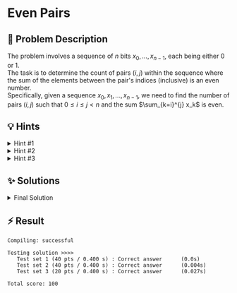 # Even Pairs

## 📝 Problem Description

The problem involves a sequence of $n$ bits $x_0, \dots, x_{n-1}$, each being either 0 or 1. <br /> 
The task is to determine the count of pairs $(i, j)$ within the sequence where the sum of the elements between the pair's indices (inclusive) is an even number. <br />
Specifically, given a sequence $x_0, x_1, ..., x_{n-1}$, we need to find the number of pairs $(i, j)$ such that $0 \le i \le j < n$ and the sum $\sum_{k=i}^{j} x_k$ is even.

## 💡 Hints

<details><summary>Hint #1</summary>

Calculating the sum for each pair $(i, j)$ directly is inefficient. Try to find a way to compute subarray sums more efficiently. <br />
One useful technique is the **prefix sum** $s_i$: the sum of all elements up to a given index. With prefix sums, you can compute the sum from $i$ to $j$ in constant time using:

$$
\sum_{k=i}^{j} x_k = s_j - s_{i-1}
$$

</details>

<details><summary>Hint #2</summary>

You don't actually need to compute the sum of each subarray. You only need to know whether it's **even or odd**. Since $s_j - s_{i-1}$ gives the sum from $i$ to $j$, this sum can only be even if both $s_j$ and $s_{i-1}$ are either both even or both odd.

</details>

<details><summary>Hint #3</summary>

If two prefix sums $s_i, s_j$ have the same parity (both even or both odd), their difference, and subsequently the subarray sum, is even:

- Even + Even = Even  
- Odd + Odd = Even

So, if you count how many prefix sums are even ($n_{\text{Even}}$) and how many are odd ($n_{\text{Odd}}$), you can compute the number of valid pairs using combinatorics:

$$
\frac{n_{\text{Even}}(n_{\text{Even}} - 1)}{2} + \frac{n_{\text{Odd}}(n_{\text{Odd}} - 1)}{2}
$$

</details>


## ✨ Solutions

<details><summary>Final Solution</summary>

The **core idea** behind this solution is to leverage the properties of even and odd numbers to efficiently count the pairs with an even sum. We can observe that the pair $(i, j)$ is only even if the sum from $0$ to $j$ minus the sum from $0$ to $i - 1$ is even:

$$
\sum_{k=i}^{j} x_k = \sum_{k=0}^{j} x_k - \sum_{k=0}^{i-1} x_k = s_j - s_{i-1}
$$

This reformulation might seem counterintuitive at first, but it allows us to utilize **prefix sums** $s_i$.

Instead of iterating through all possible pairs and calculating their sums, we compute the prefix sums for the entire sequence and track the number of **even and odd prefix sums**. Afterward, we can use combinatorial counting to determine the number of even pairs.

<details>
<summary>More Details</summary>

For every index $i$, we calculate the prefix sum $s_i$ as:

$$
s_i = \sum_{k=0}^{i} x_k
$$

This simply sums up all elements from the start of the sequence up to index $i$.  
The sum of elements from index $i$ to $j$ can then be derived from these prefix sums:

$$
\sum_{k=i}^{j} x_k = s_j - s_{i-1}
$$

where $s_{-1}$ is defined as 0 (the sum of an empty sequence).  
We can observe that this is only even if:

- $s_j$ and $s_{i-1}$ are **both even**, or  
- $s_j$ and $s_{i-1}$ are **both odd**.

This means that we can count the number of indices with even prefix sums $n_{\text{Even}}$ and odd prefix sums $n_{\text{Odd}}$, and then use combinatorial counting to find the number of valid pairs.

</details>

---

### Combinatorial Counting

Once we have the counts of even and odd prefix sums, we need to count the number of possible pairs where both involved prefix sums have the same parity. Essentially, this is the question: "*Given $n$ elements, how many pairs can we form*?" The answer is given by the Binomial Coefficient, providing us with the number of ways to pair up 2 even prefix sums or 2 odd prefix sums:

$$
\binom{n}{2} = \frac{n(n-1)}{2}
$$

We apply this to both the even and odd prefix sum counts to obtain the total number of subarrays with even sums:

$$
\frac{n_{\text{Even}}(n_{\text{Even}} - 1)}{2} + \frac{n_{\text{Odd}}(n_{\text{Odd}} - 1)}{2}
$$

---

### Final Algorithm

1. Iterate through the sequence, keeping track of the prefix sum and counting how many of them are even.  
2. Calculate the number of odd prefix sums as the total number of prefix sums minus the number of even ones.  
3. Use combinatorial counting to find the number of pairs with even sums based on the counts of even and odd prefix sums.

### Code

```c++
#include<iostream>
#include<vector>

int main() {
  std::ios_base::sync_with_stdio(false);
  int n_tests; std::cin >> n_tests;
  
  while(n_tests--) {
    // ===== READ INPUT =====
    int n; std::cin >> n;

    // Add extra element as i <= j. So i == j is valid.
    std::vector<int> bits(n + 1, 0);
    for(int i = 1; i < n + 1; i++) {
      std::cin >> bits[i];
    }
  
    // ===== SOLVE =====
    int n_even = 0;
    int prefix_sum = 0;  // Keep track of the sum of all previous bits  
    for(int i = 0; i < n + 1; i++) {
      prefix_sum += bits[i];
      
      if (prefix_sum % 2 == 0) {
        n_even++;
      }
    }
    
    int n_odd = (n + 1) - n_even; // Calculate the number of odd pairs as (total - n_even)
    // Use combinatorial counting to find the number of even pairs
    int even_pairs = (n_even * (n_even - 1)) / 2;  // Even + Even -> Even
    int odd_pairs = (n_odd * (n_odd - 1)) / 2;     // Odd + Odd -> Even

    std::cout << even_pairs + odd_pairs << std::endl;
  }
}
```
</details>

## ⚡ Result

```plaintext
Compiling: successful

Testing solution >>>>
   Test set 1 (40 pts / 0.400 s) : Correct answer      (0.0s)
   Test set 2 (40 pts / 0.400 s) : Correct answer      (0.004s)
   Test set 3 (20 pts / 0.400 s) : Correct answer      (0.027s)

Total score: 100
```